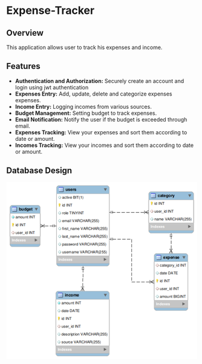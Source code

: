 # Expense-Tracker
## Overview
This application allows user to track his expenses and income.
## Features
* **Authentication and Authorization:**
Securely create an account and login using jwt authentication
* **Expenses Entry:** Add, update, delete and categorize expenses expenses.
* **Income Entry:** Logging incomes from various sources.
* **Budget Management:** Setting budget to track expenses.
* **Email Notification:** Notify the user if the budget is exceeded through email.
* **Expenses Tracking:** View your expenses and sort them according to date or amount.
* **Incomes Tracking:** View your incomes and sort them according to date or amount.
## Database Design
![img.png](database.png)